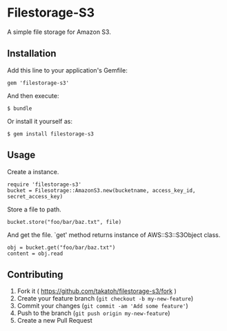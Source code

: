 # Filestorage-S3

A simple file storage for Amazon S3.

## Installation

Add this line to your application's Gemfile:

    gem 'filestorage-s3'

And then execute:

    $ bundle

Or install it yourself as:

    $ gem install filestorage-s3

## Usage

Create a instance.

    require 'filestorage-s3'
    bucket = Filesotrage::AmazonS3.new(bucketname, access_key_id, secret_access_key)

Store a file to path.

    bucket.store("foo/bar/baz.txt", file)

And get the file. `get' method returns instance of AWS::S3::S3Object class.

    obj = bucket.get("foo/bar/baz.txt")
    content = obj.read

## Contributing

1. Fork it ( https://github.com/takatoh/filestorage-s3/fork )
2. Create your feature branch (`git checkout -b my-new-feature`)
3. Commit your changes (`git commit -am 'Add some feature'`)
4. Push to the branch (`git push origin my-new-feature`)
5. Create a new Pull Request
